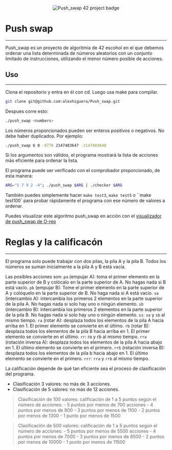 <p align="center">
  <img src="https://www.google.es/url?sa=i&url=https%3A%2F%2Fgithub.com%2FAbla-ouh%2FPush_swap&psig=AOvVaw1HvtEgxQYArWkuQVvMiZEq&ust=1706408672439000&source=images&cd=vfe&opi=89978449&ved=0CBIQjRxqFwoTCKi-6-zB_IMDFQAAAAAdAAAAABAD" alt="Push_swap 42 project badge"/>
</p>

# Push swap
---
Push_swap es un proyecto de algoritmia de 42 escohol en el que debemos ordenar una lista determinada de números aleatorios con un conjunto limitado de instrucciones, utilizando el menor número posible de acciones.

## Uso
---
Clona el repositorio y entra en él con cd. Luego usa make para compilar.
```Bash
git clone git@github.com:alexhiguera/Push_swap.git
```
Despues corre esto:
```Bash
./push_swap <numbers>
```
Los números proporcionados pueden ser enteros positivos o negativos. No debe haber duplicados. Por ejemplo:
```Bash
./push_swap 6 0 -8776 2147483647 -2147483648
```
Si los argumentos son válidos, el programa mostrará la lista de acciones más eficiente para ordenar la lista.

El programa puede ser verificado con el comprobador proporcionado, de esta manera:
```Bash
ARG="5 7 9 2 -4"; ./push_swap $ARG | ./checker $ARG
```
También puedes simplemente hacer ``make test3``, ``make test5`` o ``make test100` para probar rápidamente el programa con ese número de valores a ordenar.

Puedes visualizar este algoritmo push_swap en acción con el [visualizador de push_swap de O-reo](https://github.com/o-reo/push_swap_visualizer)

# Reglas y la calificacón
---
El programa solo puede trabajar con dos pilas, la pila A y la pila B. Todos los números se suman inicialmente a la pila A y B está vacía.

Las posibles acciones son:
``pa`` (empujar A): toma el primer elemento en la parte superior de B y colócalo en la parte superior de A. No hagas nada si B está vacío.
``pb`` (empujar B): Tome el primer elemento en la parte superior de A y colóquelo en la parte superior de B. No haga nada si A está vacío.
``sa`` (intercambio A): intercambia los primeros 2 elementos en la parte superior de la pila A. No hagas nada si solo hay uno o ningún elemento.
``sb`` (intercambio B): intercambia los primeros 2 elementos en la parte superior de la pila B. No hagas nada si solo hay uno o ningún elemento.
``ss``: ``sa`` y ``sb`` al mismo tiempo.
``ra`` (rotar A): desplaza todos los elementos de la pila A hacia arriba en 1. El primer elemento se convierte en el último.
``rb`` (rotar B): desplaza todos los elementos de la pila B hacia arriba en 1. El primer elemento se convierte en el último.
``rr``: ra y rb al mismo tiempo.
``rra`` (rotación inversa A): desplaza todos los elementos de la pila A hacia abajo en 1. El último elemento se convierte en el primero.
``rrb`` (rotación inversa B): desplaza todos los elementos de la pila b hacia abajo en 1. El último elemento se convierte en el primero.
``rrr``: ``rra`` y ``rrb`` al mismo tiempo.

La calificación depende de qué tan eficiente sea el proceso de clasificación del programa.

- Clasificación 3 valores: no más de 3 acciones.
- Clasificación de 5 valores: no más de 12 acciones.
> Clasificación de 100 valores: calificación de 1 a 5 puntos según el número de acciones:
	- 5 puntos por menos de 700 acciones
	- 4 puntos por menos de 900
	- 3 puntos por menos de 1100
	- 2 puntos por menos de 1300
	- 1 punto por menos de 1500
  
> Clasificación de 500 valores: calificación de 1 a 5 puntos según el número de acciones:
	- 5 puntos por menos de 5500 acciones
	- 4 puntos por menos de 7000
	- 3 puntos por menos de 8500
	- 2 puntos por menos de 10000
	- 1 punto por menos de 11500